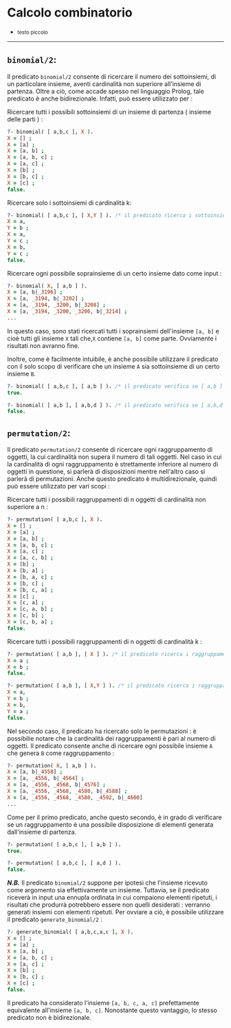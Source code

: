 Calcolo combinatorio
===

* <small>testo piccolo</small>

***

```binomial/2```:
---

Il predicato ```binomial/2``` consente di ricercare il numero dei sottoinsiemi, di un particolare insieme, aventi cardinalità non superiore all’insieme di partenza. Oltre a ciò, come accade spesso nel linguaggio Prolog, tale predicato è anche bidirezionale. Infatti, può essere utilizzato per :

Ricercare tutti i possibili sottoinsiemi di un insieme di partenza ( insieme delle parti ) :

```prolog
?- binomial( [ a,b,c ], X ).
X = [] ;
X = [a] ;
X = [a, b] ;
X = [a, b, c] ;
X = [a, c] ;
X = [b] ;
X = [b, c] ;
X = [c] ;
false. 
```
Ricercare solo i sottoinsiemi di cardinalità k:

```prolog
?- binomial( [ a,b,c ], [ X,Y ] ). /* il predicato ricerca i sottoinsiemi di [ a,b,c ] di cardinalità 2. */
X = a,
Y = b ;
X = a,
Y = c ;
X = b,
Y = c ;
false.
```

Ricercare ogni possibile soprainsieme di un certo insieme dato come input :

```prolog
?- binomial( X, [ a,b ] ).
X = [a, b|_3196] ;
X = [a, _3194, b|_3202] ;
X = [a, _3194, _3200, b|_3208] ;
X = [a, _3194, _3200, _3206, b|_3214] ;
...
```
In questo caso, sono stati ricercati tutti i soprainsiemi dell'insieme 
```[a, b]``` e cioè tutti gli insieme ```X``` tali che,```X``` contiene ```[a, b]``` come parte. Ovviamente i risultati non avranno fine.

Inoltre, come è facilmente intuibile, è anche possibile utilizzare il predicato con il solo scopo di verificare che un insieme ```A``` sia sottoinsieme di un certo insieme ```B```.

```prolog
?- binomial( [ a,b,c ], [ a,b ] ). /* il predicato verifica se [ a,b ] è incluso in [ a,b,c ] */
true.

?- binomial( [ a,b ], [ a,b,d ] ). /* il predicato verifica se [ a,b,d ] è incluso in [ a,b ] */
false.
```




```permutation/2```:
---

Il predicato ```permutation/2``` consente di ricercare ogni raggruppamento di oggetti, la cui cardinalità non supera il numero di tali oggetti. Nel caso in cui la cardinalità di ogni raggruppamento è strettamente inferiore al numero di oggetti in questione, si parlerà di disposizioni mentre nell'altro caso si parlerà di permutazioni. Anche questo predicato è multidirezionale, quindi può essere utilizzato per vari scopi :

Ricercare tutti i possibili raggruppamenti di n oggetti di cardinalità non superiore a n :

```prolog
?- permutation( [ a,b,c ], X ).
X = [] ;
X = [a] ;
X = [a, b] ;
X = [a, b, c] ;
X = [a, c] ;
X = [a, c, b] ;
X = [b] ;
X = [b, a] ;
X = [b, a, c] ;
X = [b, c] ;
X = [b, c, a] ;
X = [c] ;
X = [c, a] ;
X = [c, a, b] ;
X = [c, b] ;
X = [c, b, a] ;
false.
```

Ricercare tutti i possibili raggruppamenti di n oggetti di cardinalità k :

```prolog
?- permutation( [ a,b ], [ X ] ). /* il predicato ricerca i raggruppamenti di cardinalità 1. */
X = a ;
X = b ;
false.

?- permutation( [ a,b ], [ X,Y ] ). /* il predicato ricerca i raggruppamenti di cardinalità 2. */
X = a,
Y = b ;
X = b,
Y = a ;
false.
```

Nel secondo caso, il predicato ha ricercato solo le permutazioni : è possibilie notare che la cardinalità dei raggruppamenti è pari al numero di oggetti. Il predicato consente anche di ricercare ogni possibile insieme ```A``` che genera ```B``` come raggruppamento :

```prolog
?- permutation( X, [ a,b ] ).
X = [a, b|_4558] ;
X = [a, _4556, b|_4564] ;
X = [a, _4556, _4568, b|_4576] ;
X = [a, _4556, _4568, _4580, b|_4588] ;
X = [a, _4556, _4568, _4580, _4592, b|_4600] 
...
```

Come per il primo predicato, anche questo secondo, è in grado di verificare se un raggruppamento è una possibile disposizione di elementi generata dall'insieme di partenza.

```prolog
?- permutation( [ a,b,c ], [ a,b ] ).
true.

?- permutation( [ a,b,c ], [ a,d ] ).
false.
```




__*N.B.*__ Il predicato ```binomial/2``` suppone per ipotesi che l'insieme ricevuto come argomento sia effettivamente un insieme. Tuttavia, se il predicato riceverà in input una ennupla ordinata in cui compaiono elementi ripetuti, i risultati che produrrà potrebbero essere non quelli desiderati : verranno generati insiemi con elementi ripetuti. Per ovviare a ciò, è possibile utilizzare il predicato ```generate_binomial/2``` :

```prolog
?- generate_binomial( [ a,b,c,a,c ], X ).
X = [] ;
X = [a] ;
X = [a, b] ;
X = [a, b, c] ;
X = [a, c] ;
X = [b] ;
X = [b, c] ;
X = [c] ;
false.
```

Il predicato ha considerato l'insieme ```[a, b, c, a, c]``` prefettamente equivalente all'insieme ```[a, b, c]```. Nonostante questo vantaggio, lo stesso predicato non è bidirezionale.
